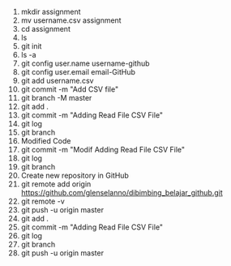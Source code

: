 1. mkdir assignment
2. mv username.csv assignment
3. cd assignment
4. ls
5. git init
6. ls -a
6. git config user.name username-github
7. git config user.email email-GitHub
8. git add username.csv
9. git commit -m "Add CSV file"
10. git branch -M master
11. git add .
12. git commit -m "Adding Read File CSV File"
13. git log
14. git branch
15. Modified Code
16. git commit -m "Modif Adding Read File CSV File"
17. git log
18. git branch
19. Create new repository in GitHub
20. git remote add origin https://github.com/glenselanno/dibimbing_belajar_github.git
21. git remote -v
22. git push -u origin master
23. git add .
24. git commit -m "Adding Read File CSV File"
25. git log
26. git branch
27. git push -u origin master